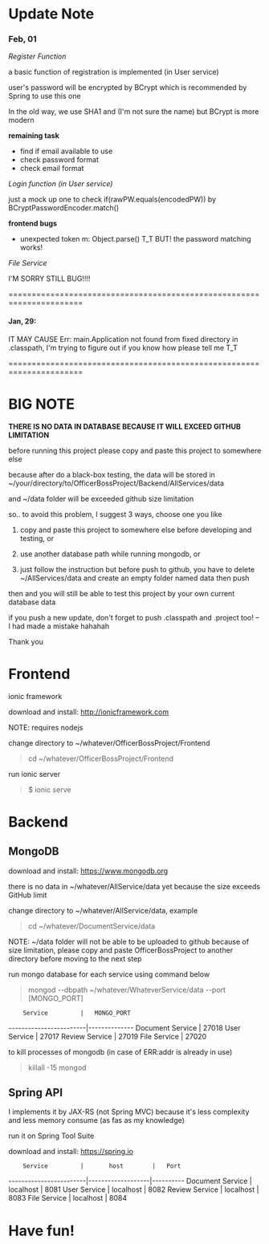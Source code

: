 # Update Note

### Feb, 01

_Register Function_

a basic function of registration is implemented (in User service)

user's password will be encrypted by BCrypt which is recommended by Spring to use this one

In the old way, we use SHA1 and (I'm not sure the name) but BCrypt is more modern 

**remaining task**

- find if email available to use
- check password format
- check email format

_Login function (in User service)_

just a mock up one to check if(rawPW.equals(encodedPW)) by BCryptPasswordEncoder.match()

**frontend bugs**

- unexpected token m: Object.parse() T_T BUT! the password matching works!

_File Service_

I'M SORRY STILL BUG!!!!

======================================================================

#### Jan, 29: 

IT MAY CAUSE Err: main.Application not found 
from fixed directory in .classpath, I'm trying to figure out
if you know how please tell me T_T

======================================================================

# BIG NOTE

**THERE IS NO DATA IN DATABASE BECAUSE IT WILL EXCEED GITHUB LIMITATION**

before running this project please copy and paste this project to somewhere else

because after do a black-box testing, the data will be stored in ~/your/directory/to/OfficerBossProject/Backend/AllServices/data

and ~/data folder will be exceeded github size limitation

so.. to avoid this problem, I suggest 3 ways, choose one you like 

1. copy and paste this project to somewhere else before developing and testing, or

2. use another database path while running mongodb, or

3. just follow the instruction but before push to github, you have to delete ~/AllServices/data and create an empty folder named data then push

then and you will still be able to test this project by your own current database data

if you push a new update, don't forget to push .classpath and .project too! – I had made a mistake hahahah

Thank you

# Frontend

ionic framework

download and install: http://ionicframework.com

NOTE: requires nodejs

change directory to ~/whatever/OfficerBossProject/Frontend

> cd ~/whatever/OfficerBossProject/Frontend

run ionic server

> $ ionic serve 

# Backend
## MongoDB

download and install: https://www.mongodb.org

there is no data in ~/whatever/AllService/data yet because the size exceeds GitHub limit

change directory to ~/whatever/AllService/data, example

> cd ~/whatever/DocumentService/data

NOTE: ~/data folder will not be able to be uploaded to github because of size limitation, please copy and paste OfficerBossProject to another directory before moving to the next step

run mongo database for each service using command below

> mongod --dbpath ~/whatever/WhateverService/data --port [MONGO_PORT]

		Service			|	MONGO_PORT
------------------------|--------------
Document Service		|	27018
User Service			|	27017
Review Service			|	27019
File Service 			|	27020

to kill processes of mongodb (in case of ERR:addr is already in use)

> killall -15 mongod


## Spring API

I implements it by JAX-RS (not Spring MVC)
because it's less complexity and less memory consume (as fas as my knowledge)

run it on Spring Tool Suite

download and install: https://spring.io

		Service			|		host		|	Port
------------------------|-------------------|----------
Document Service		|	  localhost		| 	8081
User Service			|	  localhost		| 	8082
Review Service			|	  localhost		| 	8083
File Service 			|	  localhost		|	8084

# Have fun!